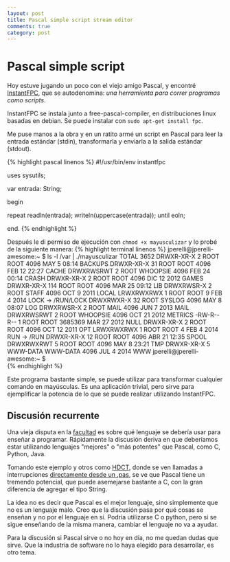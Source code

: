 ```yaml
---
layout: post
title: Pascal simple script stream editor
comments: true
category: post
---
```


# Pascal simple script

Hoy estuve jugando un poco con el viejo amigo Pascal, y encontré [InstantFPC](http://wiki.freepascal.org/InstantFPC/), que se autodenomina: _una herramienta para correr programas como scripts_.

InstantFPC se instala junto a free-pascal-compiler, en distribuciones linux basadas en debian. Se puede instalar con `sudo apt-get install fpc`.

Me puse manos a la obra y en un ratito armé un script en Pascal para leer la entrada estándar (stdin), transformarla y enviarla a la salida estándar (stdout).

{% highlight pascal linenos %}
#!/usr/bin/env instantfpc
 
uses
  sysutils;
 
var
  entrada: String;
 
begin
 
  repeat
    readln(entrada);
    writeln(uppercase(entrada));
  until eoln;
 
end.
{% endhighlight %}

Después le di permiso de ejecución con `chmod +x mayusculizar` y lo probé de la siguiente manera:
{% highlight terminal linenos %}
jperelli@jperelli-awesome:~ $ ls -l /var | ./mayusculizar
TOTAL 3652
DRWXR-XR-X   2 ROOT     ROOT        4096 MAY  5 08:14 BACKUPS
DRWXR-XR-X  31 ROOT     ROOT        4096 FEB 12 22:27 CACHE
DRWXRWSRWT   2 ROOT     WHOOPSIE    4096 FEB 24 00:14 CRASH
DRWXR-XR-X   2 ROOT     ROOT        4096 DIC 12  2012 GAMES
DRWXR-XR-X 114 ROOT     ROOT        4096 MAR 25 09:12 LIB
DRWXRWSR-X   2 ROOT     STAFF       4096 OCT  9  2011 LOCAL
LRWXRWXRWX   1 ROOT     ROOT           9 FEB  4  2014 LOCK -> /RUN/LOCK
DRWXRWXR-X  32 ROOT     SYSLOG      4096 MAY  8 08:07 LOG
DRWXRWSR-X   2 ROOT     MAIL        4096 JUN  7  2013 MAIL
DRWXRWSRWT   2 ROOT     WHOOPSIE    4096 OCT 21  2012 METRICS
-RW-R--R--   1 ROOT     ROOT     3685369 MAR 27  2012 NULL
DRWXR-XR-X   2 ROOT     ROOT        4096 OCT 12  2011 OPT
LRWXRWXRWX   1 ROOT     ROOT           4 FEB  4  2014 RUN -> /RUN
DRWXR-XR-X  12 ROOT     ROOT        4096 ABR 21 12:35 SPOOL
DRWXRWXRWT   5 ROOT     ROOT        4096 MAY  8 23:21 TMP
DRWXR-XR-X   5 WWW-DATA WWW-DATA    4096 JUL  4  2014 WWW
jperelli@jperelli-awesome:~ $  
{% endhighlight %}

Este programa bastante simple, se puede utilizar para transformar cualquier comando en mayúsculas. Es una aplicación trivial, pero sirve para ejemplificar la potencia de lo que se puede realizar utilizando InstantFPC.

## Discusión recurrente

Una vieja disputa en la [facultad](http://www.frlp.utn.edu.ar/) es sobre qué lenguaje se debería usar para enseñar a programar. Rápidamente la discusión deriva en que deberíamos estar utilizando lenguajes "mejores" o "más potentes" que Pascal, como C, Python, Java.

Tomando este ejemplo y otros como [HDCT](https://github.com/mxlian/hdct), donde se ven llamadas a interrupciones [directamente desde un .pas](https://github.com/mxlian/hdct/blob/master/CTFINAL.PAS#L340), se ve que Pascal tiene un tremendo potencial, que puede asemejarse bastante a C, con la gran diferencia de agregar el tipo String.

La idea no es decir que Pascal es el mejor lenguaje, sino simplemente que no es un lenguaje malo. Creo que la discusión pasa por qué cosas se enseñan y no por el lenguaje en sí. Podría utilizarse C o python, pero si se sigue enseñando de la misma manera, cambiar el lenguaje no va a ayudar.

Para la discusión si Pascal sirve o no hoy en día, no me quedan dudas que sirve. Que la industria de software no lo haya elegido para desarrollar, es otro tema.